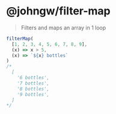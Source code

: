 # @johngw/filter-map

> Filters and maps an array in 1 loop

```typescript
filterMap(
  [1, 2, 3, 4, 5, 6, 7, 8, 9],
  (x) => x > 5,
  (x) => `${x} bottles`
)
/*
  [
    '6 bottles',
    '7 bottles',
    '8 bottles',
    '9 bottles',
  ]
*/
```
